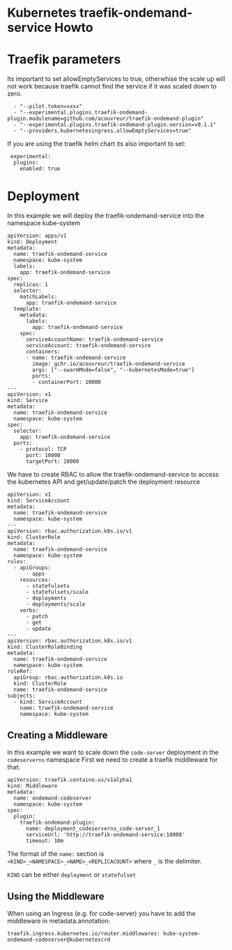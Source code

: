 # Kubernetes traefik-ondemand-service Howto

# Traefik parameters

Its important to set allowEmptyServices to true, otherwhise the scale up will
not work because traefik cannot find the service if it was scaled down to zero.

      - "--pilot.token=xxxx"
      - "--experimental.plugins.traefik-ondemand-plugin.modulename=github.com/acouvreur/traefik-ondemand-plugin"
      - "--experimental.plugins.traefik-ondemand-plugin.version=v0.1.1"
      - "--providers.kubernetesingress.allowEmptyServices=true"

 If you are using the traefik helm chart its also important to set:

     experimental:
      plugins:
        enabled: true

# Deployment

In this example we will deploy the traefik-ondemand-service into the namespace kube-system

    apiVersion: apps/v1
    kind: Deployment
    metadata:
      name: traefik-ondemand-service
      namespace: kube-system
      labels:
        app: traefik-ondemand-service
    spec:
      replicas: 1
      selector:
        matchLabels:
          app: traefik-ondemand-service
      template:
        metadata:
          labels:
            app: traefik-ondemand-service
        spec:
          serviceAccountName: traefik-ondemand-service
          serviceAccount: traefik-ondemand-service
          containers:
          - name: traefik-ondemand-service
            image: gchr.io/acouvreur/traefik-ondemand-service
            args: ["--swarmMode=false", "--kubernetesMode=true"]
            ports:
            - containerPort: 10000
    ---
    apiVersion: v1
    kind: Service
    metadata:
      name: traefik-ondemand-service
      namespace: kube-system
    spec:
      selector:
        app: traefik-ondemand-service
      ports:
        - protocol: TCP
          port: 10000
          targetPort: 10000

We have to create RBAC to allow the traefik-ondemand-service to access the kubernetes API and get/update/patch the deployment resource

    apiVersion: v1
    kind: ServiceAccount
    metadata:
      name: traefik-ondemand-service
      namespace: kube-system
    ---
    apiVersion: rbac.authorization.k8s.io/v1
    kind: ClusterRole
    metadata:
      name: traefik-ondemand-service
      namespace: kube-system
    rules:
      - apiGroups:
          - apps
        resources:
          - statefulsets
          - statefulsets/scale
          - deployments
          - deployments/scale
        verbs:
          - patch
          - get
          - update
    ---
    apiVersion: rbac.authorization.k8s.io/v1
    kind: ClusterRoleBinding
    metadata:
      name: traefik-ondemand-service
      namespace: kube-system
    roleRef:
      apiGroup: rbac.authorization.k8s.io
      kind: ClusterRole
      name: traefik-ondemand-service
    subjects:
      - kind: ServiceAccount
        name: traefik-ondemand-service
        namespace: kube-system

## Creating a Middleware

In this example we want to scale down the `code-server` deployment in the `codeserverns` namespace
First we need to create a traefik middleware for that:

    apiVersion: traefik.containo.us/v1alpha1
    kind: Middleware
    metadata:
      name: ondemand-codeserver
      namespace: kube-system
    spec:
      plugin:
        traefik-ondemand-plugin:
          name: deployment_codeserverns_code-server_1
          serviceUrl: 'http://traefik-ondemand-service:10000'
          timeout: 10m

The format of the `name:` section is `<KIND>_<NAMESPACE>_<NAME>_<REPLICACOUNT>` where `_` is the delimiter.

`KIND` can be either `deployment` or `statefulset`

## Using the Middleware

When using an Ingress (e.g. for code-server) you have to add the middleware in metadata.annotation:

    traefik.ingress.kubernetes.io/router.middlewares: kube-system-ondemand-codeserver@kubernetescrd
